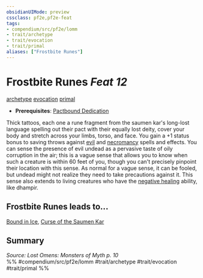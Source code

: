 ```yaml
---
obsidianUIMode: preview
cssclass: pf2e,pf2e-feat
tags:
- compendium/src/pf2e/lomm
- trait/archetype
- trait/evocation
- trait/primal
aliases: ["Frostbite Runes"]
---
```

# Frostbite Runes  *Feat 12*  
[archetype](/rules/traits/archetype.md)  [evocation](/rules/traits/evocation.md)  [primal](/rules/traits/primal.md)  

- **Prerequisites**: [Pactbound Dedication](/compendium/feats/pactbound-dedication-lomm.md)

Thick tattoos, each one a rune fragment from the saumen kar's long-lost language spelling out their pact with their equally lost deity, cover your body and stretch across your limbs, torso, and face. You gain a +1 status bonus to saving throws against [evil](/rules/traits/evil.md) and [necromancy](/rules/traits/necromancy.md) spells and effects. You can sense the presence of evil undead as a pervasive taste of oily corruption in the air; this is a vague sense that allows you to know when such  a creature is within 60 feet of you, though you can't precisely pinpoint their location with this sense. As normal for a vague sense, it can be fooled, but undead might not realize they need to take precautions against it. This sense also extends to living creatures who have the [negative healing](/rules/abilities/negative-healing-b2.md) ability, like dhampir.

## Frostbite Runes leads to...

[Bound in Ice](/compendium/feats/bound-in-ice-lomm.md), [Curse of the Saumen Kar](/compendium/feats/curse-of-the-saumen-kar-lomm.md)

## Summary

*Source: Lost Omens: Monsters of Myth p. 10*  
%% #compendium/src/pf2e/lomm #trait/archetype #trait/evocation #trait/primal %%